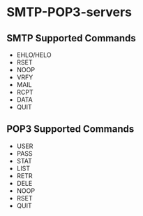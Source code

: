 # SMTP-POP3-servers

## SMTP Supported Commands
- EHLO/HELO
- RSET
- NOOP
- VRFY
- MAIL
- RCPT
- DATA
- QUIT

## POP3 Supported Commands
- USER
- PASS
- STAT
- LIST
- RETR
- DELE
- NOOP
- RSET
- QUIT

